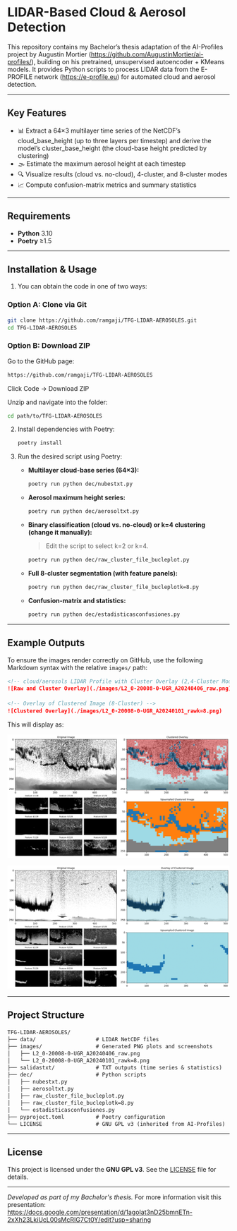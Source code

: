 # LIDAR-Based Cloud & Aerosol Detection

This repository contains my Bachelor’s thesis adaptation of the AI-Profiles project by Augustin Mortier (https://github.com/AugustinMortier/ai-profiles/), building on his pretrained, unsupervised autoencoder + KMeans models. It provides Python scripts to process LIDAR data from the E-PROFILE network (https://e-profile.eu) for automated cloud and aerosol detection.

---

## Key Features

* 📊 Extract a 64×3 multilayer time series of the NetCDF’s cloud_base_height (up to three layers per timestep) and derive the model’s cluster_base_height (the cloud-base height predicted by clustering)
* 🌫️ Estimate the maximum aerosol height at each timestep
* 🔍 Visualize results  (cloud vs. no-cloud), 4-cluster, and 8-cluster modes
* 📈 Compute confusion-matrix metrics and summary statistics

---

## Requirements

* **Python** 3.10
* **Poetry** ≥1.5

---

## Installation & Usage


1. You can obtain the code in one of two ways:

### Option A: Clone via Git

```bash
git clone https://github.com/ramgaji/TFG-LIDAR-AEROSOLES.git
cd TFG-LIDAR-AEROSOLES

 ```
### Option B: Download ZIP
Go to the GitHub page:
```bash
https://github.com/ramgaji/TFG-LIDAR-AEROSOLES
 ```
Click Code → Download ZIP

Unzip and navigate into the folder:
```bash
cd path/to/TFG-LIDAR-AEROSOLES
```
2. Install dependencies with Poetry:

   ```bash
   poetry install
   ```


3. Run the desired script using Poetry:

   * **Multilayer cloud-base series (64×3):**

     ```bash
     poetry run python dec/nubestxt.py
     ```

   * **Aerosol maximum height series:**

     ```bash
     poetry run python dec/aerosoltxt.py
     ```

   * **Binary classification (cloud vs. no-cloud) or k=4 clustering (change it manually):**

     > Edit the script to select k=2 or k=4.

     ```bash
     poetry run python dec/raw_cluster_file_bucleplot.py
     ```

   * **Full 8-cluster segmentation (with feature panels):**

     ```bash
     poetry run python dec/raw_cluster_file_bucleplotk=8.py
     ```

   * **Confusion-matrix and statistics:**

     ```bash
     poetry run python dec/estadisticasconfusiones.py
     ```

---

## Example Outputs

To ensure the images render correctly on GitHub, use the following Markdown syntax with the relative `images/` path:

```markdown
<!-- cloud/aerosols LIDAR Profile with Cluster Overlay (2,4-Cluster Mode) -->
![Raw and Cluster Overlay](./images/L2_0-20008-0-UGR_A20240406_raw.png)

<!-- Overlay of Clustered Image (8-Cluster) -->
![Clustered Overlay](./images/L2_0-20008-0-UGR_A20240101_rawk=8.png)
```

This will display as:

![Aerosols,clouds,molecules and noise](./images/L2_0-20008-0-UGR_A20240406_raw.png)

![Cloud/no cloud](./images/L2_0-20008-0-UGR_A20240101_cluster.png)

---

## Project Structure

```plaintext
TFG-LIDAR-AEROSOLES/
├── data/                   # LIDAR NetCDF files 
├── images/                 # Generated PNG plots and screenshots
│   ├── L2_0-20008-0-UGR_A20240406_raw.png
│   └── L2_0-20008-0-UGR_A20240101_rawk=8.png
├── salidastxt/             # TXT outputs (time series & statistics)
├── dec/                    # Python scripts
│   ├── nubestxt.py
│   ├── aerosoltxt.py
│   ├── raw_cluster_file_bucleplot.py
│   ├── raw_cluster_file_bucleplotk=8.py
│   └── estadisticasconfusiones.py
├── pyproject.toml          # Poetry configuration
└── LICENSE                 # GNU GPL v3 (inherited from AI-Profiles)
```

---

## License

This project is licensed under the **GNU GPL v3**. See the [LICENSE](LICENSE) file for details.

---

*Developed as part of my Bachelor's thesis.* For more information visit this presentation:
https://docs.google.com/presentation/d/1agoIat3nD25bmnETn-2xXh23LkiUcL00sMcRIG7Ct0Y/edit?usp=sharing



